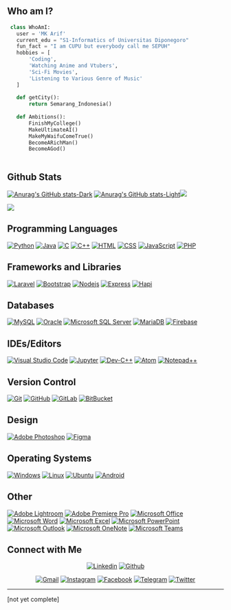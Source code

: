 <!-- ### Hi there 👋 -->
<!--
**MKMaarif/MKMaarif** is a ✨ _special_ ✨ repository because its `README.md` (this file) appears on your GitHub profile.

Here are some ideas to get you started:

- 🔭 I’m currently working on ...
- 🌱 I’m currently learning ...
- 👯 I’m looking to collaborate on ...
- 🤔 I’m looking for help with ...
- 💬 Ask me about ...
- 📫 How to reach me: ...
- 😄 Pronouns: ...
- ⚡ Fun fact: ...
-->

## Who am I?

 ```python
  class WhoAmI:
    user = 'MK Arif'
	current_edu = "S1-Informatics of Universitas Diponegoro"
    fun_fact = "I am CUPU but everybody call me SEPUH"
	hobbies = [
		'Coding',
		'Watching Anime and Vtubers',
		'Sci-Fi Movies',
		'Listening to Various Genre of Music'
	]
	
	def getCity():
		return Semarang_Indonesia()
	
	def Ambitions():
        FinishMyCollege()
        MakeUltimateAI()
        MakeMyWaifuComeTrue()
        BecomeARichMan()
        BecomeAGod()
	
 ```
 
 ## Github Stats
 
[![Anurag's GitHub stats-Dark](https://github-readme-stats.vercel.app/api?username=MKMaarif&show_icons=true&theme=dark#gh-dark-mode-only)](https://github.com/anuraghazra/github-readme-stats#gh-dark-mode-only)
[![Anurag's GitHub stats-Light](https://github-readme-stats.vercel.app/api?username=MKMaarif&show_icons=true&theme=default#gh-light-mode-only)](https://github.com/anuraghazra/github-readme-stats#gh-light-mode-only)<img src="https://github-readme-streak-stats.herokuapp.com/?user=MKMaarif&theme=blueberry_duo"/>

<img src="https://github-readme-stats.vercel.app/api/top-langs/?username=MKMaarif&layout=compact&theme=github_dark"/>
 
 ## Programming Languages

<p>
	<a href="#"><img alt="Python" src="https://img.shields.io/badge/-Python-green?logo=python&logoColor=white"></a>
  <a href="#"><img alt="Java" src="https://img.shields.io/badge/Java-%23ED8B00.svg?logo=java&logoColor=white"></a>
  <a href="#"><img alt="C" src="https://img.shields.io/badge/C%20-%232370ED.svg?logo=c&logoColor=white"></a>
  <a href="#"><img alt="C++" src="https://img.shields.io/badge/C++%20-%2300599C.svg?logo=c%2B%2B&logoColor=white"></a>
  <a href="#"><img alt="HTML" src="https://img.shields.io/badge/HTML%20-%23E34F26.svg?logo=html5&logoColor=white"></a>
  <a href="#"><img alt="CSS" src="https://img.shields.io/badge/CSS%20-%231572B6.svg?logo=css3&logoColor=white"></a>
  <a href="#"><img alt="JavaScript" src="https://img.shields.io/badge/JavaScript%20-%23F7DF1E.svg?logo=javascript&logoColor=black"></a>
  <a href="#"><img alt="PHP" src="https://img.shields.io/badge/PHP%20-%23777BB4.svg?logo=php&logoColor=white"></a>
</p>

## Frameworks and Libraries
<p>
  <a href="#"><img alt="Laravel" src="https://img.shields.io/badge/Laravel-FF2D20?logo=laravel&logoColor=white"></a>
  <a href="#"><img alt="Bootstrap" src="https://img.shields.io/badge/Bootstrap-563D7C?logo=bootstrap&logoColor=white"></a>
  <a href="#"><img alt="Nodejs" src="https://img.shields.io/badge/Node.js-43853D?logo=node.js&logoColor=white"></a>
  <a href="#"><img alt="Express" src="https://img.shields.io/badge/Express.js-404D59?logo=express&logoColor=white"></a>
  <a href="#"><img alt="Hapi" src="https://img.shields.io/badge/hapi.js-404D59?logo=hapi.js&logoColor=white"></a>
</p>

## Databases
<p>
  <a href="#"><img alt="MySQL" src="https://img.shields.io/badge/MySQL-00000F?logo=mysql&logoColor=white"></a>
  <a href="#"><img alt="Oracle" src="https://img.shields.io/badge/Oracle-F80000?logo=oracle&logoColor=black"></a>
  <a href="#"><img alt="Microsoft SQL Server" src="https://img.shields.io/badge/Microsoft_SQL_Server-CC2927?logo=microsoft-sql-server&logoColor=white"></a>
  <a href="#"><img alt="MariaDB" src="https://img.shields.io/badge/MariaDB-003545?logo=mariadb&logoColor=white"></a>
  <a href="#"><img alt="Firebase" src="https://img.shields.io/badge/firebase-ffca28?logo=firebase&logoColor=black"></a>
</p> 

## IDEs/Editors
<p>
  <a href="#"><img alt="Visual Studio Code" src="https://img.shields.io/badge/Visual_Studio_Code-007ACC?logo=visual-studio-code&logoColor=white"></a>
  <a href="#"><img alt="Jupyter" src="https://img.shields.io/badge/Jupyter-F37626.svg?logo=Jupyter&logoColor=white"></a>
	<a href="#"><img alt="Dev-C++" src="https://img.shields.io/badge/-Dev--C%2B%2B-blue.svg?logo=c++-dev&logoColor=white"></a>
  <a href="#"><img alt="Atom" src="https://img.shields.io/badge/Atom-66595C?logo=atom&logoColor=white"></a>
  <a href="#"><img alt="Notepad++" src="https://img.shields.io/badge/Notepad++-90E59A?logo=notepad%2B%2B&logoColor=black"></a>
</p>

## Version Control
<p>
  <a href="#"><img alt="Git" src="https://img.shields.io/badge/Git-F05032?logo=git&logoColor=white"></a>
  <a href="#"><img alt="GitHub" src="https://img.shields.io/badge/GitHub-100000?logo=github&logoColor=white"></a>
  <a href="#"><img alt="GitLab" src="https://img.shields.io/badge/GitLab-FCA121?logo=gitlab&logoColor=white"></a>
  <a href="#"><img alt="BitBucket" src="https://img.shields.io/badge/BitBucket-0052CC?logo=bitbucket&logoColor=white"></a>
</p>

## Design
<p>
  <a href="#"><img alt="Adobe Photoshop" src="https://img.shields.io/badge/Adobe_Photoshop-31A8FF?logo=adobe-photoshop&logoColor=white"></a>
  <a href="#"><img alt="Figma" src="https://img.shields.io/badge/Figma-F24E1E?logo=figma&logoColor=white"></a>
</p>

## Operating Systems
<p>
  <a href="#"><img alt="Windows" src="https://img.shields.io/badge/Windows-0078D6?logo=windows&logoColor=white"></a>
  <a href="#"><img alt="Linux" src="https://img.shields.io/badge/Linux-FCC624?logo=linux&logoColor=black"></a>
  <a href="#"><img alt="Ubuntu" src="https://img.shields.io/badge/Ubuntu-E95420?logo=ubuntu&logoColor=white"></a>
  <a href="#"><img alt="Android" src="https://img.shields.io/badge/Android-3DDC84?logo=android&logoColor=white"></a>
</p>


## Other
<p>
  <a href="#"><img alt="Adobe Lightroom" src="https://img.shields.io/badge/Adobe_Lightroom-31A8FF?logo=adobe-lightroom&logoColor=white"></a>
  <a href="#"><img alt="Adobe Premiere Pro" src="https://img.shields.io/badge/Adobe_Premiere_Pro-9999FF?logo=adobe-premiere-pro&logoColor=white"></a>
  <a href="#"><img alt="Microsoft Office" src="https://img.shields.io/badge/Microsoft_Office-D83B01?logo=microsoft-office&logoColor=white"></a>
  <a href="#"><img alt="Microsoft Word" src="https://img.shields.io/badge/Microsoft_Word-2B579A?logo=microsoft-word&logoColor=white"></a>
  <a href="#"><img alt="Microsoft Excel" src="https://img.shields.io/badge/Microsoft_Excel-217346?logo=microsoft-excel&logoColor=white"></a>
  <a href="#"><img alt="Microsoft PowerPoint" src="https://img.shields.io/badge/Microsoft_PowerPoint-B7472A?logo=microsoft-powerpoint&logoColor=white"></a>
  <a href="#"><img alt="Microsoft Outlook" src="https://img.shields.io/badge/Microsoft_Outlook-0078D4?logo=microsoft-outlook&logoColor=white"></a>
  <a href="#"><img alt="Microsoft OneNote" src="https://img.shields.io/badge/Microsoft_OneNote-7719AA?logo=microsoft-onenote&logoColor=white"></a>
  <a href="#"><img alt="Microsoft Teams" src="https://img.shields.io/badge/Microsoft_Teams-6264A7?logo=microsoft-teams&logoColor=white"></a>
</p>


<!-- ## Software and Tools
<p>
  <a href="#"><img alt="Git" src="https://img.shields.io/badge/Git%20-%23F05033.svg?logo=git&logoColor=white"></a>
  <a href="#"><img alt="Visual Studio Code" src="https://img.shields.io/badge/Visual%20Studio%20Code-0078d7.svg?logo=visual-studio-code&logoColor=white"></a>
  <a href="#"><img alt="Jupyter" src="https://img.shields.io/badge/Jupyter-F37626.svg?logo=Jupyter&logoColor=white"></a>
	<a href="#"><img alt="Dev-C++" src="https://img.shields.io/badge/-Dev--C%2B%2B-blue.svg?logo=c++-dev&logoColor=white"></a>
</p>

## Browsers
<p>
	<a href="#"><img alt="Edge" src="https://img.shields.io/badge/Microsoft_Edge-0078D7?logo=Microsoft-edge&logoColor=white"></a>
	<a href="#"><img alt="Chrome" src="https://img.shields.io/badge/Google_chrome-4285F4?logo=Google-Chrome&logoColor=white"></a>
  <a href="#"><img alt="Firefox" src="https://img.shields.io/badge/Firefox-FF7139?logo=Firefox-Browser&logoColor=white"></a>
	<a href="#"><img alt="Opera" src="https://img.shields.io/badge/-Opera-red?logo=Opera&logoColor=white"></a>
</p> -->

## Connect with Me
<p align="center">
  <a href="https://www.linkedin.com/in/mk-maarif/"><img alt="Linkedin" title="Jaydeep Yadav Linkedin" src="https://img.shields.io/badge/LinkedIn-0077B5?style=for-the-badge&logo=linkedin&logoColor=white"></a>
  <a href="https://github.com/MKMaarif"><img alt="Github" title="Jaydeep Yadav Github" src="https://img.shields.io/badge/GitHub-100000?style=for-the-badge&logo=github&logoColor=white"></a>
</p>
<p align="center">
  <a href=""><img alt="Gmail" title="Jaydeep Yadav Gmail" src="https://img.shields.io/badge/Gmail-D14836?style=for-the-badge&logo=gmail&logoColor=white"></a>
  <a href="https://instagram.com/mk.arif_"><img alt="Instagram" title="Jaydeep Yadav Instagram" src="https://img.shields.io/badge/Instagram-E4405F?style=for-the-badge&logo=instagram&logoColor=white"></a>
  <a href="https://www.facebook.com/m.arif.359778/"><img alt="Facebook" title="Jaydeep Yadav FB" src="https://img.shields.io/badge/Facebook-1877F2?style=for-the-badge&logo=facebook&logoColor=white"></a>
  <a href="https://t.me/MK_Arif"><img alt="Telegram" title="Jaydeep Yadav Telegram" src="https://img.shields.io/badge/Telegram-2CA5E0?style=for-the-badge&logo=telegram&logoColor=white"></a> 
  <a href=""><img alt="Twitter" title="Jaydeep Yadav Twitter" src="https://img.shields.io/badge/Twitter-1DA1F2?style=for-the-badge&logo=twitter&logoColor=white"></a>
</p>

------
[not yet complete]
